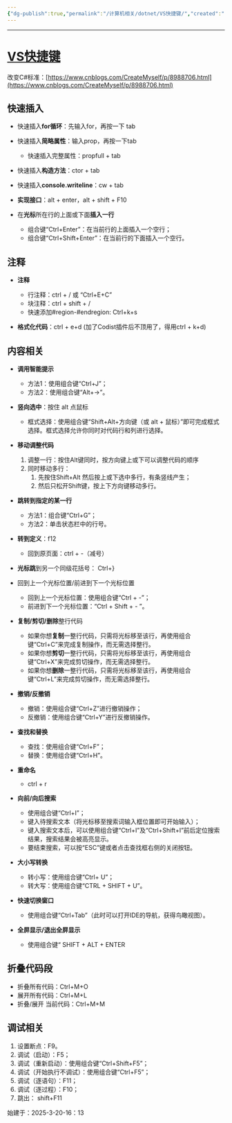 ```yaml
---
{"dg-publish":true,"permalink":"/计算机相关/dotnet/VS快捷键/","created":"2025-03-20T16:13:00","updated":"2025-04-04T20:59:53.229+08:00"}
---
```



---

# [VS快捷键](https://learn.microsoft.com/zh-cn/visualstudio/ide/default-keyboard-shortcuts-in-visual-studio?view=vs-2022)

改变C#标准：[https://www.cnblogs.com/CreateMyself/p/8988706.html](https://www.cnblogs.com/CreateMyself/p/8988706.html)
## 快速插入

- 快速插入**for循环**：先输入for，再按一下 tab
- 快速插入**简略属性**：输入prop，再按一下tab
	- 快速插入完整属性：propfull + tab

- 快速插入**构造方法**：ctor + tab
- 快速插入**console.writeline**：cw + tab
- **实现接口**：alt + enter，alt + shift + F10
- 在**光标**所在行的上面或下面**插入一行**
	- 组合键“Ctrl+Enter”：在当前行的上面插入一个空行；
	- 组合键“Ctrl+Shift+Enter”：在当前行的下面插入一个空行。


## 注释

- **注释**
	- 行注释：ctrl + / 或 “Ctrl+E+C”
	- 块注释：ctrl + shift + /
	- 快速添加#region-#endregion: Ctrl+k+s

- **格式化代码**：ctrl + e+d (加了Codist插件后不顶用了，得用ctrl + k+d)

## 内容相关

- **调用智能提示**
	- 方法1：使用组合键“Ctrl+J”；
	- 方法2：使用组合键“Alt+→”。

- **竖向选中**：按住 alt 点鼠标
	- 框式选择：使用组合键“Shift+Alt+方向键（或 alt + 鼠标）”即可完成框式选择。框式选择允许你同时对代码行和列进行选择。

- **移动调整代码**
	1. 调整一行：按住Alt键同时，按方向键上或下可以调整代码的顺序
	2. 同时移动多行：
		1. 先按住Shift+Alt 然后按上或下选中多行，有条竖线产生；
		2. 然后只松开Shift键，按上下方向键移动多行。

- **跳转到指定的某一行**
	- 方法1：组合键“Ctrl+G”；
	- 方法2：单击状态栏中的行号。

- **转到定义**：f12
	- 回到原页面：ctrl + -（减号）
- **光标跳**到另一个同级花括号： Ctrl+}

- 回到上一个光标位置/前进到下一个光标位置
	- 回到上一个光标位置：使用组合键“Ctrl + -”；
	- 前进到下一个光标位置：“Ctrl + Shift + - ”。

- **复制/剪切/删除**整行代码
	- 如果你想**复制**一整行代码，只需将光标移至该行，再使用组合键“Ctrl+C”来完成复制操作，而无需选择整行。
	- 如果你想**剪切**一整行代码，只需将光标移至该行，再使用组合键“Ctrl+X”来完成剪切操作，而无需选择整行。
	- 如果你想**删除**一整行代码，只需将光标移至该行，再使用组合键“Ctrl+L”来完成剪切操作，而无需选择整行。

- **撤销/反撤销**
	- 撤销：使用组合键“Ctrl+Z”进行撤销操作；
	- 反撤销：使用组合键“Ctrl+Y”进行反撤销操作。

- **查找和替换**
	- 查找：使用组合键“Ctrl+F”；
	- 替换：使用组合键“Ctrl+H”。
- **重命名**
	- ctrl + r

- **向前/向后搜索**
	- 使用组合键“Ctrl+I”；
	- 键入待搜索文本（将光标移至搜索词输入框位置即可开始输入）；
	- 键入搜索文本后，可以使用组合键“Ctrl+I”及“Ctrl+Shift+I”前后定位搜索结果，搜索结果会被高亮显示。
	- 要结束搜索，可以按“ESC”键或者点击查找框右侧的关闭按钮。

- **大小写转换**
	- 转小写：使用组合键“Ctrl+ U”；
	- 转大写：使用组合键“CTRL + SHIFT + U”。



- **快速切换窗口**
	- 使用组合键“Ctrl+Tab”（此时可以打开IDE的导航，获得鸟瞰视图）。

- **全屏显示/退出全屏显示**
	- 使用组合键“ SHIFT + ALT + ENTER

## 折叠代码段

- 折叠所有代码：Ctrl+M+O
- 展开所有代码：Ctrl+M+L
- 折叠/展开 当前代码：Ctrl+M+M

## 调试相关

1. 设置断点：F9。
2. 调试（启动）：F5；
3. 调试（重新启动）：使用组合键“Ctrl+Shift+F5”；
4. 调试（开始执行不调试）：使用组合键“Ctrl+F5”；
5. 调试（逐语句）：F11；
6. 调试（逐过程）：F10；
7.  跳出： shift+F11





始建于：2025-3-20-16：13